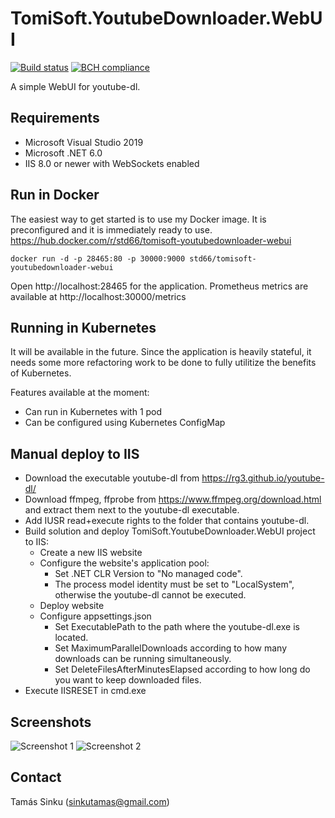 # TomiSoft.YoutubeDownloader.WebUI
[![Build status](https://ci.appveyor.com/api/projects/status/uxm5u7fr5752mr92?svg=true)](https://ci.appveyor.com/project/std66/tomisoft-youtubedownloader-webui)
[![BCH compliance](https://bettercodehub.com/edge/badge/std66/TomiSoft.YoutubeDownloader.WebUI?branch=master)](https://bettercodehub.com/)

A simple WebUI for youtube-dl.

Requirements
------------
  - Microsoft Visual Studio 2019
  - Microsoft .NET 6.0
  - IIS 8.0 or newer with WebSockets enabled

Run in Docker
-------------
The easiest way to get started is to use my Docker image. It is preconfigured and it is immediately ready to use.
https://hub.docker.com/r/std66/tomisoft-youtubedownloader-webui

```
docker run -d -p 28465:80 -p 30000:9000 std66/tomisoft-youtubedownloader-webui
```
Open http://localhost:28465 for the application. Prometheus metrics are available at http://localhost:30000/metrics

Running in Kubernetes
---------------------
It will be available in the future. Since the application is heavily stateful, it needs some more refactoring work to be done to fully utilitize the benefits of Kubernetes.

Features available at the moment:
- Can run in Kubernetes with 1 pod
- Can be configured using Kubernetes ConfigMap

Manual deploy to IIS
--------------------
  * Download the executable youtube-dl from https://rg3.github.io/youtube-dl/
  * Download ffmpeg, ffprobe from https://www.ffmpeg.org/download.html and extract them next to the youtube-dl executable.
  * Add IUSR read+execute rights to the folder that contains youtube-dl.
  * Build solution and deploy TomiSoft.YoutubeDownloader.WebUI project to IIS:
    * Create a new IIS website
    * Configure the website's application pool:
      * Set .NET CLR Version to "No managed code".
      * The process model identity must be set to "LocalSystem", otherwise the youtube-dl cannot be executed.
    * Deploy website
    * Configure appsettings.json
      * Set ExecutablePath to the path where the youtube-dl.exe is located.
      * Set MaximumParallelDownloads according to how many downloads can be running simultaneously.
      * Set DeleteFilesAfterMinutesElapsed according to how long do you want to keep downloaded files.
  * Execute IISRESET in cmd.exe

Screenshots
-----------
  ![Screenshot 1](https://i.postimg.cc/8577MQnb/K-pkiv-g-s.png)
  ![Screenshot 2](https://i.postimg.cc/rpndDFgm/K-pkiv-g-s-2.png)

Contact
-------
  Tamás Sinku (sinkutamas@gmail.com)

